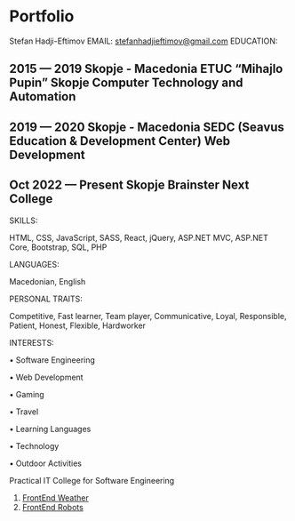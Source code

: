 # Portfolio

Stefan Hadji-Eftimov
EMAIL: stefanhadjieftimov@gmail.com
EDUCATION:

2015 — 2019
Skopje - Macedonia
ETUC “Mihajlo Pupin” Skopje
Computer Technology and Automation
---------------------------------------------
2019 — 2020
Skopje - Macedonia
SEDC (Seavus Education & Development Center)
Web Development
---------------------------------------------
Oct 2022 — Present
Skopje
Brainster Next College
---------------------------------------------

SKILLS:

HTML,
CSS,
JavaScript,
SASS,
React,
jQuery,
ASP.NET MVC,
ASP.NET Core,
Bootstrap,
SQL,
PHP

LANGUAGES:

Macedonian,
English

PERSONAL TRAITS:

Competitive,
Fast learner,
Team player,
Communicative,
Loyal,
Responsible,
Patient,
Honest,
Flexible,
Hardworker

INTERESTS:

• Software Engineering

• Web Development

• Gaming

• Travel

• Learning Languages

• Technology

• Outdoor Activities

Practical IT College for Software Engineering
1. [FrontEnd Weather](https://github.com/HEStefann/FrontEnd-Weather)
2. [FrontEnd Robots](https://github.com/HEStefann/FrontEnd-Robots)

